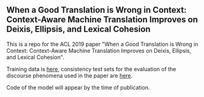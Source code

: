 ## When a Good Translation is Wrong in Context: Context-Aware Machine Translation Improves on Deixis, Ellipsis, and Lexical Cohesion

This is a repo for the ACL 2019 paper "When a Good Translation is Wrong in Context: Context-Aware Machine Translation Improves on Deixis, Ellipsis, and Lexical Cohesion".

Training data is [here](https://www.dropbox.com/s/5drjpx07541eqst/acl19_good_translation_wrong_in_context.zip?dl=0),
consistency test sets for the evaluation of the discourse phenomena used in the paper are [here](./consistency_testsets).

Code of the model will appear by the time of publication.
